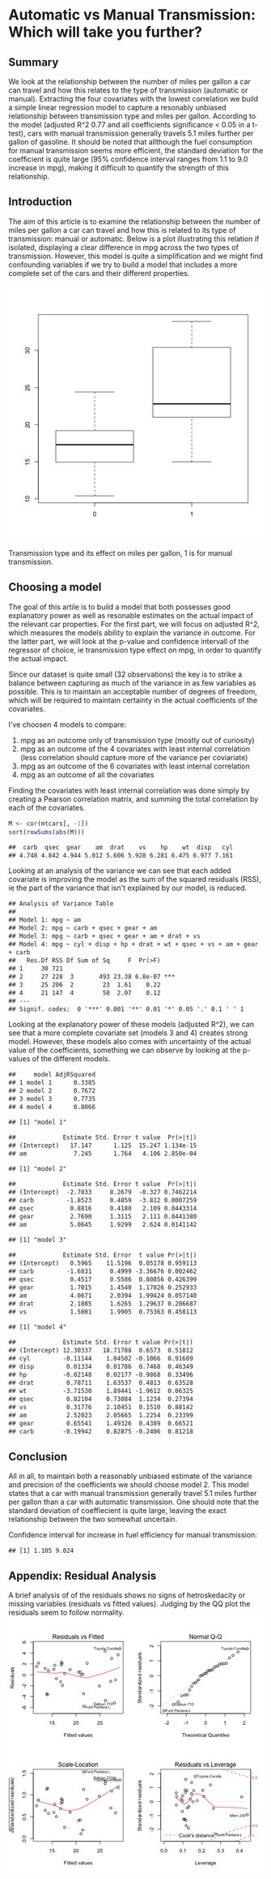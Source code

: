 Automatic vs Manual Transmission: Which will take you further?
========================================================
## Summary
We look at the relationship between the number of miles per gallon a car can travel and how this relates to the type of transmission (automatic or manual). Extracting the four covariates with the lowest correlation we build a simple linear regression model to capture a resonably unbiased relationship between transmission type and miles per gallon. According to the model (adjusted R^2 0.77 and all coefficients significance < 0.05 in a t-test), cars with manual transmission generally travels 5.1 miles further per gallon of gasoline. It should be noted that allthough the fuel consumption for manual transmission seems more efficient, the standard deviation for the coefficient is quite large (95% confidence interval ranges from 1.1 to 9.0 increase in mpg), making it difficult to quantify the strength of this relationship.

## Introduction
The aim of this article is to examine the relationship between the number of miles per gallon a car can travel and how this is related to its type of transmission: manual or automatic. Below is a plot illustrating this relation if isolated, displaying a clear difference in mpg across the two types of transmission. However, this model is quite a simplification and we might find confounding variables if we try to build a model that includes a more complete set of the cars and their different properties.

![plot of chunk unnamed-chunk-1](figure/unnamed-chunk-1.png) 

Transmission type and its effect on miles per gallon, 1 is for manual transmission.

## Choosing a model
The goal of this artile is to build a model that both possesses good explanatory power as well as resonable estimates on the actual impact of the relevant car properties. For the first part, we will focus on adjusted R^2, which measures the models ability to explain the variance in outcome. For the latter part, we will look at the p-value and confidence intervall of the regressor of choice, ie transmission type effect on mpg, in order to quantify the actual impact.

Since our dataset is quite small (32 observations) the key is to strike a balance between capturing as much of the variance in as few variables as possible. This is to maintain an acceptable number of degrees of freedom, which will be required to maintain certainty in the actual coefficients of the covariates. 

I've choosen 4 models to compare:

1. mpg as an outcome only of transmission type (mostly out of curiosity)
2. mpg as an outcome of the 4 covariates with least internal correlation (less correlation should capture more of the variance per coviariate)
3. mpg as an outcome of the 6 covariates with least internal correlation
4. mpg as an outcome of all the covariates

Finding the covariates with least internal correlation was done simply by creating a Pearson correlation matrix, and summing the total correlation by each of the covariates. 


```r
M <- cor(mtcars[, -1])
sort(rowSums(abs(M)))
```

```
##  carb  qsec  gear    am  drat    vs    hp    wt  disp   cyl 
## 4.748 4.842 4.944 5.012 5.606 5.928 6.281 6.475 6.977 7.161
```


Looking at an analysis of the variance we can see that each added covariate is improving the model as the sum of the squared residuals (RSS), ie the part of the variance that isn't explained by our model, is reduced.


```
## Analysis of Variance Table
## 
## Model 1: mpg ~ am
## Model 2: mpg ~ carb + qsec + gear + am
## Model 3: mpg ~ carb + qsec + gear + am + drat + vs
## Model 4: mpg ~ cyl + disp + hp + drat + wt + qsec + vs + am + gear + carb
##   Res.Df RSS Df Sum of Sq     F  Pr(>F)    
## 1     30 721                               
## 2     27 228  3       493 23.38 6.8e-07 ***
## 3     25 206  2        23  1.61    0.22    
## 4     21 147  4        58  2.07    0.12    
## ---
## Signif. codes:  0 '***' 0.001 '**' 0.01 '*' 0.05 '.' 0.1 ' ' 1
```


Looking at the explanatory power of these models (adjusted R^2), we can see that a more complete covariate set (models 3 and 4) creates strong model. However, these models also comes with uncertainty of the actual value of the coefficients, something we can observe by looking at the p-values of the different models.


```
##     model AdjRSquared
## 1 model 1      0.3385
## 2 model 2      0.7672
## 3 model 3      0.7735
## 4 model 4      0.8066
```

```
## [1] "model 1"
```

```
##             Estimate Std. Error t value  Pr(>|t|)
## (Intercept)   17.147      1.125  15.247 1.134e-15
## am             7.245      1.764   4.106 2.850e-04
```

```
## [1] "model 2"
```

```
##             Estimate Std. Error t value  Pr(>|t|)
## (Intercept)  -2.7033     8.2679  -0.327 0.7462214
## carb         -1.8523     0.4859  -3.812 0.0007259
## qsec          0.8816     0.4180   2.109 0.0443314
## gear          2.7690     1.3115   2.111 0.0441380
## am            5.0645     1.9299   2.624 0.0141142
```

```
## [1] "model 3"
```

```
##             Estimate Std. Error  t value Pr(>|t|)
## (Intercept)   0.5965    11.5196  0.05178 0.959113
## carb         -1.6831     0.4999 -3.36676 0.002462
## qsec          0.4517     0.5586  0.80856 0.426399
## gear          1.7015     1.4540  1.17026 0.252933
## am            4.0671     2.0394  1.99424 0.057140
## drat          2.1085     1.6265  1.29637 0.206687
## vs            1.5001     1.9905  0.75363 0.458113
```

```
## [1] "model 4"
```

```
##             Estimate Std. Error t value Pr(>|t|)
## (Intercept) 12.30337   18.71788  0.6573  0.51812
## cyl         -0.11144    1.04502 -0.1066  0.91609
## disp         0.01334    0.01786  0.7468  0.46349
## hp          -0.02148    0.02177 -0.9868  0.33496
## drat         0.78711    1.63537  0.4813  0.63528
## wt          -3.71530    1.89441 -1.9612  0.06325
## qsec         0.82104    0.73084  1.1234  0.27394
## vs           0.31776    2.10451  0.1510  0.88142
## am           2.52023    2.05665  1.2254  0.23399
## gear         0.65541    1.49326  0.4389  0.66521
## carb        -0.19942    0.82875 -0.2406  0.81218
```


## Conclusion

All in all, to maintain both a reasonably unbiased estimate of the variance and precision of the coefficients we should choose model 2. This model states that a car with manual transmission generally travel 5.1 miles further per gallon than a car with automatic transmission. One should note that the standard deviation of coeffiecient is quite large, leaving the exact relationship between the two somewhat uncertain.

Confidence interval for increase in fuel efficiency for manual transmission:

```
## [1] 1.105 9.024
```



## Appendix: Residual Analysis

A brief analysis of of the residuals shows no signs of hetroskedacity or missing variables (residuals vs fitted values). Judging by the QQ plot the residuals seem to follow normality.
![plot of chunk unnamed-chunk-6](figure/unnamed-chunk-6.png) 



